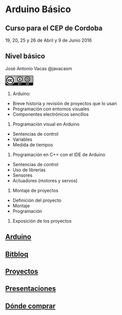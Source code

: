# Arduino Básico

## Curso para el CEP de Cordoba

19, 20, 25 y 26 de Abril y 9 de Junio 2016

## Nivel básico

José Antonio Vacas @javacasm

![cc](./imagenes/CCbySQ_88x31.png)


1. Arduino:
  * Breve historia y revisión de proyectos que lo usan
  * Programación con entornos visuales
  * Componentes electrónicos sencillos
1. Programación visual en Arduino
  * Sentencias de control
  * Variables
  * Medida de tiempos
1. Programación en C++ con el IDE de Arduino
  * Sentencias de control
  * Uso de librerías
  * Sensores
  * Actuadores (motores y servos)
1. Montaje de proyectos
  * Definición del proyecto
  * Montaje
  * Programación
1. Exposición de los proyectos

## [Arduino](./Arduino.md)

## [Bitbloq](./BitBloq.md)

## [Proyectos](./proyectos.md)

## [Presentaciones](./presentaciones)

## [Dónde comprar](./Comprar.md)
